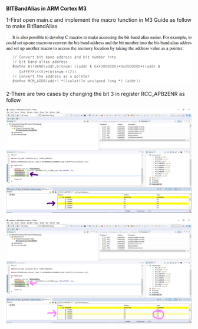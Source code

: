 **BITBandAlias in ARM Cortex M3**

1-First open main.c and implement the macro function in M3 Guide as follow to make BitBandAlias 

![](3.png)

2-There are two cases by changing the bit 3 in register RCC_APB2ENR as follow 


![](2.jpg)


![](1.jpg)



